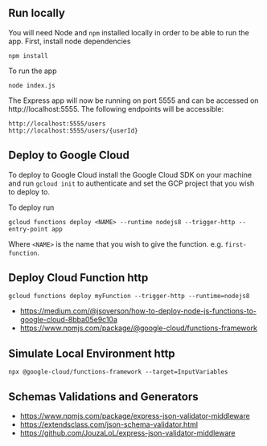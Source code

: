 ## Run locally

You will need Node and `npm` installed locally in order to be able to run the app. First, install node dependencies

    npm install

To run the app

    node index.js

The Express app will now be running on port 5555 and can be accessed on http://localhost:5555. The following endpoints will be accessible:

    http://localhost:5555/users
    http://localhost:5555/users/{userId}

## Deploy to Google Cloud

To deploy to Google Cloud install the Google Cloud SDK on your machine and run `gcloud init` to authenticate and set the GCP project that you wish to deploy to.

To deploy run

    gcloud functions deploy <NAME> --runtime nodejs8 --trigger-http --entry-point app

Where `<NAME>` is the name that you wish to give the function. e.g. `first-function`.

## Deploy Cloud Function http
```
gcloud functions deploy myFunction --trigger-http --runtime=nodejs8
```
+ https://medium.com/@jsoverson/how-to-deploy-node-js-functions-to-google-cloud-8bba05e9c10a
+ https://www.npmjs.com/package/@google-cloud/functions-framework

## Simulate Local Environment http
```
npx @google-cloud/functions-framework --target=InputVariables
```

## Schemas Validations and Generators
+ https://www.npmjs.com/package/express-json-validator-middleware
+ https://extendsclass.com/json-schema-validator.html
+ https://github.com/JouzaLoL/express-json-validator-middleware
